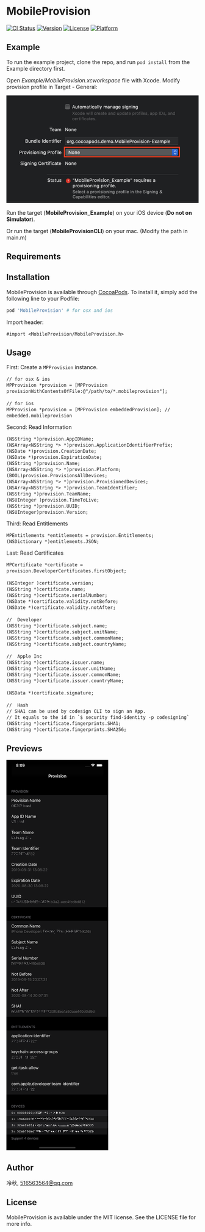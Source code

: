 # MobileProvision

[![CI Status](https://img.shields.io/travis/冷秋/MobileProvision.svg?style=flat)](https://travis-ci.org/冷秋/MobileProvision)
[![Version](https://img.shields.io/cocoapods/v/MobileProvision.svg?style=flat)](https://cocoapods.org/pods/MobileProvision)
[![License](https://img.shields.io/cocoapods/l/MobileProvision.svg?style=flat)](https://cocoapods.org/pods/MobileProvision)
[![Platform](https://img.shields.io/cocoapods/p/MobileProvision.svg?style=flat)](https://cocoapods.org/pods/MobileProvision)

## Example

To run the example project, clone the repo, and run `pod install` from the Example directory first.

Open *Example/MobileProvision.xcworkspace* file with Xcode. Modify provision profile in Target - General:

![](Resources/xcode-provision.png)

Run the target (**MobileProvision_Example**) on your iOS device (**Do not on Simulator**).

Or run the target (**MobileProvisionCLI**) on your mac. (Modify the path in main.m)

## Requirements

## Installation

MobileProvision is available through [CocoaPods](https://cocoapods.org). To install
it, simply add the following line to your Podfile:

```ruby
pod 'MobileProvision' # for osx and ios
```

Import header:

```objc
#import <MobileProvision/MobileProvision.h>
```

## Usage

First: Create a `MPProvision` instance.

```objc
// for osx & ios
MPProvision *provision = [MPProvision provisionWithContentsOfFile:@"/path/to/*.mobileprovision"];

// for ios
MPProvision *provision = [MPProvision embeddedProvision]; // embedded.mobileprovision
```

Second: Read Information

```objc
(NSString *)provision.AppIDName;
(NSArray<NSString *> *)provision.ApplicationIdentifierPrefix;
(NSDate *)provision.CreationDate;
(NSDate *)provision.ExpirationDate;
(NSString *)provision.Name;
(NSArray<NSString *> *)provision.Platform;
(BOOL)provision.ProvisionsAllDevices;
(NSArray<NSString *> *)provision.ProvisionedDevices;
(NSArray<NSString *> *)provision.TeamIdentifier;
(NSString *)provision.TeamName;
(NSUInteger )provision.TimeToLive;
(NSString *)provision.UUID;
(NSUInteger)provision.Version;
```

Third: Read Entitlements

```objc
MPEntitlements *entitlements = provision.Entitlements;
(NSDictionary *)entitlements.JSON;
```

Last: Read Certificates

```objc
MPCertificate *certificate = provision.DeveloperCertificates.firstObject;

(NSInteger )certificate.version;
(NSString *)certificate.name;
(NSString *)certificate.serialNumber;
(NSDate *)certificate.validity.notBefore;
(NSDate *)certificate.validity.notAfter;

//	Developer
(NSString *)certificate.subject.name;
(NSString *)certificate.subject.unitName;
(NSString *)certificate.subject.commonName;
(NSString *)certificate.subject.countryName;

//	Apple Inc
(NSString *)certificate.issuer.name;
(NSString *)certificate.issuer.unitName;
(NSString *)certificate.issuer.commonName;
(NSString *)certificate.issuer.countryName;

(NSData *)certificate.signature;

//	Hash
// SHA1 can be used by codesign CLI to sign an App.
// It equals to the id in `$ security find-identity -p codesigning`
(NSString *)certificate.fingerprints.SHA1;
(NSString *)certificate.fingerprints.SHA256;
```

## Previews

![](Resources/preview-ios.png)

## Author

冷秋, 516563564@qq.com

## License

MobileProvision is available under the MIT license. See the LICENSE file for more info.
